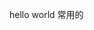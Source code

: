 hello world
常用的
<link href="https://cdn.bootcdn.net/ajax/libs/font-awesome/6.5.2/css/all.min.css" rel="stylesheet">